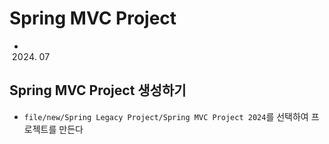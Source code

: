 # Spring MVC Project
- 2024. 07

## Spring MVC Project 생성하기
- `file/new/Spring Legacy Project/Spring MVC Project 2024`를 선택하여 프로젝트를 만든다